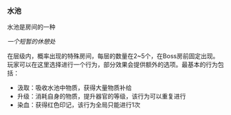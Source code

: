 ### 水池

水池是房间的一种

*一个短暂的休憩处*

在层级内，概率出现的特殊房间，每层的数量在2~5个，在Boss房前固定出现。 玩家可以在这里选择进行一个行为，部分效果会提供额外的选项。最基本的行为包括：

- 汲取：吸收水池中物质，获得大量物质补给
- 升级：消耗自身的物质，提升器官的等级，该行为可以重复进行
- 染血：获得红色印记，该行为全局只能进行1次